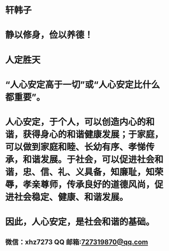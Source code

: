 #     轩韩子

# 静以修身，俭以养德！

#     人定胜天

# “人心安定高于一切”或“人心安定比什么都重要”。

# 人心安定，于个人，可以创造内心的和谐，获得身心的和谐健康发展；于家庭，可以做到家庭和睦、长幼有序、孝悌传承，和谐发展。于社会，可以促进社会和谐，忠、信、礼、义具备，知廉耻，知荣辱，孝亲尊师，传承良好的道德风尚，促进社会稳定、健康、和谐发展。

# 因此，人心安定，是社会和谐的基础。

## 微信：xhz7273  QQ 邮箱:727319870@qq.com 
